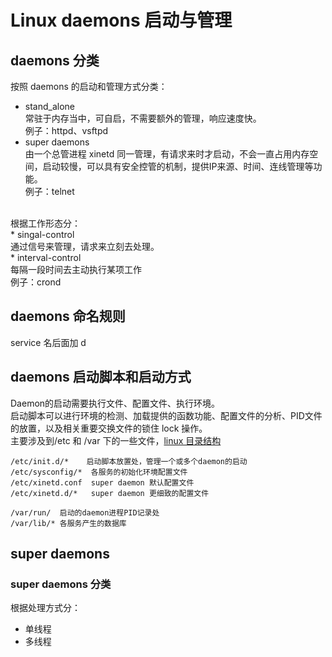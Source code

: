 # Linux daemons 启动与管理
## daemons 分类
按照 daemons 的启动和管理方式分类：</br>
* stand_alone</br>
常驻于内存当中，可自启，不需要额外的管理，响应速度快。</br>
例子：httpd、vsftpd</br>
* super daemons</br>
由一个总管进程 xinetd 同一管理，有请求来时才启动，不会一直占用内存空间，启动较慢，可以具有安全控管的机制，提供IP来源、时间、连线管理等功能。</br>
例子：telnet</br>
</br>
根据工作形态分：</br>
* singal-control</br>
通过信号来管理，请求来立刻去处理。</br>
* interval-control</br>
每隔一段时间去主动执行某项工作</br>
例子：crond

## daemons 命名规则
service 名后面加 d

## daemons 启动脚本和启动方式
Daemon的启动需要执行文件、配置文件、执行环境。</br>
启动脚本可以进行环境的检测、加载提供的函数功能、配置文件的分析、PID文件的放置，以及相关重要交换文件的锁住 lock 操作。</br>
主要涉及到/etc 和 /var 下的一些文件，[linux 目录结构](https://github.com/dearxuany/Sharon_Technology_learning_note/blob/master/linux_note/Linux%20%E7%9B%AE%E5%BD%95%E7%BB%93%E6%9E%84.md#etc)</br>
```
/etc/init.d/*    启动脚本放置处，管理一个或多个daemon的启动
/etc/sysconfig/*  各服务的初始化环境配置文件
/etc/xinetd.conf  super daemon 默认配置文件
/etc/xinetd.d/*   super daemon 更细致的配置文件

/var/run/  启动的daemon进程PID记录处
/var/lib/* 各服务产生的数据库
```

## super daemons 
### super daemons 分类
根据处理方式分：
* 单线程
* 多线程


